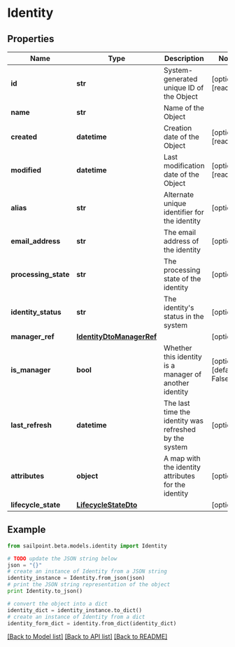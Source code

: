 # Identity


## Properties

Name | Type | Description | Notes
------------ | ------------- | ------------- | -------------
**id** | **str** | System-generated unique ID of the Object | [optional] [readonly] 
**name** | **str** | Name of the Object | 
**created** | **datetime** | Creation date of the Object | [optional] [readonly] 
**modified** | **datetime** | Last modification date of the Object | [optional] [readonly] 
**alias** | **str** | Alternate unique identifier for the identity | [optional] 
**email_address** | **str** | The email address of the identity | [optional] 
**processing_state** | **str** | The processing state of the identity | [optional] 
**identity_status** | **str** | The identity&#39;s status in the system | [optional] 
**manager_ref** | [**IdentityDtoManagerRef**](IdentityDtoManagerRef.md) |  | [optional] 
**is_manager** | **bool** | Whether this identity is a manager of another identity | [optional] [default to False]
**last_refresh** | **datetime** | The last time the identity was refreshed by the system | [optional] 
**attributes** | **object** | A map with the identity attributes for the identity | [optional] 
**lifecycle_state** | [**LifecycleStateDto**](LifecycleStateDto.md) |  | [optional] 

## Example

```python
from sailpoint.beta.models.identity import Identity

# TODO update the JSON string below
json = "{}"
# create an instance of Identity from a JSON string
identity_instance = Identity.from_json(json)
# print the JSON string representation of the object
print Identity.to_json()

# convert the object into a dict
identity_dict = identity_instance.to_dict()
# create an instance of Identity from a dict
identity_form_dict = identity.from_dict(identity_dict)
```
[[Back to Model list]](../README.md#documentation-for-models) [[Back to API list]](../README.md#documentation-for-api-endpoints) [[Back to README]](../README.md)


